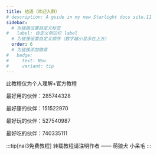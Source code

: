 ```yaml
---
title: 结语（欢迎入群）
# description: A guide in my new Starlight docs site.11
sidebar:
  # 为链接设置自定义标签
#   label: 自定义侧边栏 label
  # 为链接设置自定义顺序（数字越小显示在上方）
  order: 6
  # 为链接添加徽章
#   badge:
#     text: New
#     variant: tip
---
```



此教程仅为个人理解+官方教程

最好用的伙伴：285744328

最好康的伙伴：151522970

最好玩的伙伴：527540987

最好吃的伙伴：740335111

:::tip[nai3免费教程]
转载教程请注明作者
       —— 萌狼犬 小呆毛
:::